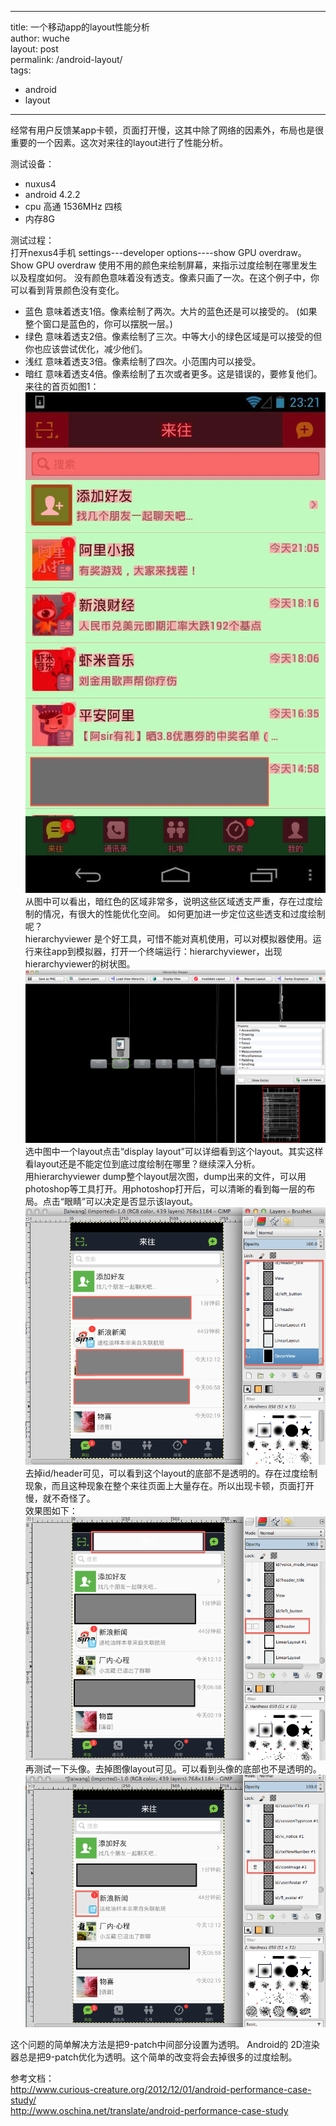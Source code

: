  ---
 title: 一个移动app的layout性能分析  
 author: wuche  
 layout: post  
 permalink:  /android-layout/  
tags:   
 -  android
 -  layout

---  

经常有用户反馈某app卡顿，页面打开慢，这其中除了网络的因素外，布局也是很重要的一个因素。这次对来往的layout进行了性能分析。  
<!--more-->  
测试设备：  
- nuxus4  
- android 4.2.2  
- cpu 高通 1536MHz 四核  
- 内存8G 

测试过程：  
打开nexus4手机 settings---developer options----show GPU overdraw。  
Show GPU overdraw 使用不用的颜色来绘制屏幕，来指示过度绘制在哪里发生以及程度如何。
没有颜色意味着没有透支。像素只画了一次。在这个例子中，你可以看到背景颜色没有变化。  
- 蓝色 意味着透支1倍。像素绘制了两次。大片的蓝色还是可以接受的。   (如果整个窗口是蓝色的，你可以摆脱一层。)
- 绿色 意味着透支2倍。像素绘制了三次。中等大小的绿色区域是可以接受的但你也应该尝试优化，减少他们。
- 浅红 意味着透支3倍。像素绘制了四次。小范围内可以接受。
- 暗红 意味着透支4倍。像素绘制了五次或者更多。这是错误的，要修复他们。  
来往的首页如图1：  
![img](../images/laiwang/lwlayout1.png)  
从图中可以看出，暗红色的区域非常多，说明这些区域透支严重，存在过度绘制的情况，有很大的性能优化空间。
如何更加进一步定位这些透支和过度绘制呢？  
hierarchyviewer 是个好工具，可惜不能对真机使用，可以对模拟器使用。运行来往app到模拟器，打开一个终端运行：hierarchyviewer，出现hierarchyviewer的树状图。
![img](../images/laiwang/hierarchy.png)
选中图中一个layout点击“display layout”可以详细看到这个layout。其实这样看layout还是不能定位到底过度绘制在哪里？继续深入分析。  
用hierarchyviewer dump整个layout层次图，dump出来的文件，可以用photoshop等工具打开。用photoshop打开后，可以清晰的看到每一层的布局。点击“眼睛”可以决定是否显示该layout。  
![img](../images/laiwang/lwlayout3.png)  
去掉id/header可见，可以看到这个layout的底部不是透明的。存在过度绘制现象，而且这种现象在整个来往页面上大量存在。所以出现卡顿，页面打开慢，就不奇怪了。  
效果图如下：  
![img](../images/laiwang/lwlayout4.png)  
再测试一下头像。去掉图像layout可见。可以看到头像的底部也不是透明的。  
![img](../images/laiwang/lwlayout5.png) 

这个问题的简单解决方法是把9-patch中间部分设置为透明。 Android的 2D渲染器总是把9-patch优化为透明。这个简单的改变将会去掉很多的过度绘制。



参考文档：  
http://www.curious-creature.org/2012/12/01/android-performance-case-study/  
http://www.oschina.net/translate/android-performance-case-study

 
